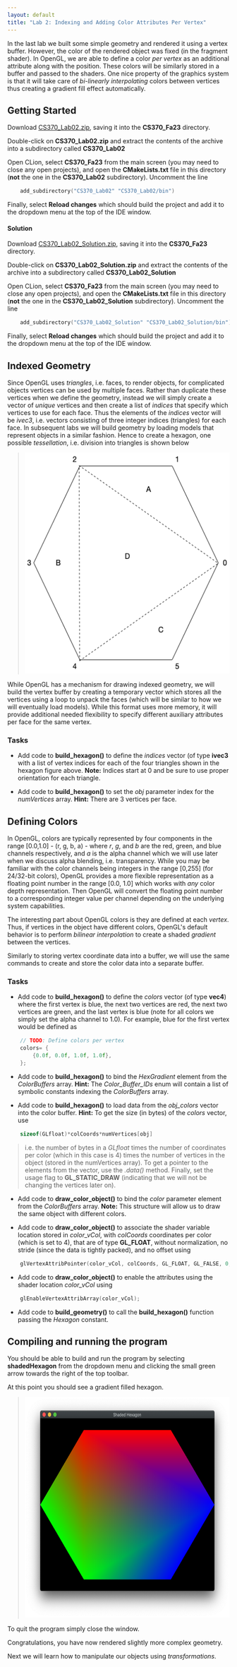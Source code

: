 ```yaml
---
layout: default
title: "Lab 2: Indexing and Adding Color Attributes Per Vertex"
---
```


In the last lab we built some simple geometry and rendered it using a vertex buffer. However, the color of the rendered object was fixed (in the fragment shader). In OpenGL, we are able to define a color *per vertex* as an additional attribute along with the position. These colors will be similarly stored in a buffer and passed to the shaders. One nice property of the graphics system is that it will take care of *bi-linearly interpolating* colors between vertices thus creating a gradient fill effect automatically.

## Getting Started

Download [CS370\_Lab02.zip](src/CS370_Lab02.zip), saving it into the **CS370\_Fa23** directory.

Double-click on **CS370\_Lab02.zip** and extract the contents of the archive into a subdirectory called **CS370\_Lab02**

Open CLion, select **CS370\_Fa23** from the main screen (you may need to close any open projects), and open the **CMakeLists.txt** file in this directory (**not** the one in the **CS370\_Lab02** subdirectory). Uncomment the line

```cpp
	add_subdirectory("CS370_Lab02" "CS370_Lab02/bin")
```

Finally, select **Reload changes** which should build the project and add it to the dropdown menu at the top of the IDE window.

#### Solution

Download [CS370\_Lab02\_Solution.zip](sol/CS370_Lab02_Solution.zip), saving it into the **CS370\_Fa23** directory.

Double-click on **CS370\_Lab02\_Solution.zip** and extract the contents of the archive into a subdirectory called **CS370\_Lab02\_Solution**

Open CLion, select **CS370\_Fa23** from the main screen (you may need to close any open projects), and open the **CMakeLists.txt** file in this directory (**not** the one in the **CS370\_Lab02\_Solution** subdirectory). Uncomment the line

```cpp
	add_subdirectory("CS370_Lab02_Solution" "CS370_Lab02_Solution/bin")
```

Finally, select **Reload changes** which should build the project and add it to the dropdown menu at the top of the IDE window.

## Indexed Geometry

Since OpenGL uses *triangles*, i.e. faces, to render objects, for complicated objects vertices can be used by multiple faces. Rather than duplicate these vertices when we define the geometry, instead we will simply create a vector of *unique* vertices and then create a list of *indices* that specify which vertices to use for each face. Thus the elements of the *indices* vector will be *ivec3*, i.e. vectors consisting of three integer indices (triangles) for each face. In subsequent labs we will build geometry by loading models that represent objects in a similar fashion. Hence to create a hexagon, one possible *tessellation*, i.e. division into triangles is shown below

> <img src="images/lab02/Hexagon.png" alt="Hexagon Tessellation" height="500"/>

While OpenGL has a mechanism for drawing indexed geometry, we will build the vertex buffer by creating a temporary vector which stores all the vertices using a loop to unpack the faces (which will be similar to how we will eventually load models). While this format uses more memory, it will provide additional needed flexibility to specify different auxiliary attributes per face for the same vertex.

### Tasks

- Add code to **build\_hexagon()** to define the *indices* vector (of type **ivec3** with a list of vertex indices for each of the four triangles shown in the hexagon figure above. **Note:** Indices start at 0 and be sure to use proper orientation for each triangle.

- Add code to **build\_hexagon()** to set the *obj* parameter index for the *numVertices* array. **Hint:** There are 3 vertices per face.

## Defining Colors

In OpenGL, colors are typically represented by four components in the range [0.0,1.0] - (r, g, b, a) - where *r*, *g*, and *b* are the red, green, and blue channels respectively, and *a* is the alpha channel which we will use later when we discuss alpha blending, i.e. transparency. While you may be familiar with the color channels being integers in the range [0,255] (for 24/32-bit colors), OpenGL provides a more flexible representation as a floating point number in the range [0.0, 1.0] which works with *any* color depth representation. Then OpenGL will convert the floating point number to a corresponding integer value per channel depending on the underlying system capabilities.

The interesting part about OpenGL colors is they are defined at each *vertex*. Thus, if vertices in the object have different colors, OpenGL's default behavior is to perform *bilinear interpolation* to create a shaded *gradient* between the vertices.

Similarly to storing vertex coordinate data into a buffer, we will use the same commands to create and store the color data into a separate buffer.
 
### Tasks

- Add code to **build\_hexagon()** to define the *colors* vector (of type **vec4**) where the first vertex is blue, the next two vertices are red, the next two vertices are green, and the last vertex is blue (note for all colors we simply set the alpha channel to 1.0). For example, blue for the first vertex would be defined as

```cpp
	// TODO: Define colors per vertex
	colors= {
		{0.0f, 0.0f, 1.0f, 1.0f},
	};
```

- Add code to **build\_hexagon()** to bind the *HexGradient* element from the *ColorBuffers* array. **Hint:** The *Color\_Buffer\_IDs* enum will contain a list of symbolic constants indexing the *ColorBuffers* array.

- Add code to **build\_hexagon()** to load data from the *obj_colors* vector into the color buffer. **Hint:** To get the size (in bytes) of the *colors* vector, use

```cpp
    sizeof(GLfloat)*colCoords*numVertices[obj]
```

> i.e. the number of bytes in a *GLfloat* times the number of coordinates per color (which in this case is 4) times the number of vertices in the object (stored in the numVertices array). To get a pointer to the elements from the vector, use the *.data()* method. Finally, set the usage flag to **GL\_STATIC\_DRAW** (indicating that we will not be changing the vertices later on).

- Add code to **draw\_color\_object()** to bind the *color* parameter element from the *ColorBuffers* array. **Note:** This structure will allow us to draw the same object with different colors.

- Add code to **draw\_color\_object()** to associate the shader variable location stored in *color\_vCol*, with *colCoords* coordinates per color (which is set to 4), that are of type **GL\_FLOAT**, without normalization, no stride (since the data is tightly packed), and no offset using

```cpp
    glVertexAttribPointer(color_vCol, colCoords, GL_FLOAT, GL_FALSE, 0, NULL);
```

- Add code to **draw\_color\_object()** to enable the attributes using the shader location *color\_vCol* using

```cpp
    glEnableVertexAttribArray(color_vCol);
```

- Add code to **build\_geometry()** to call the **build\_hexagon()** function passing the *Hexagon* constant.

## Compiling and running the program

You should be able to build and run the program by selecting **shadedHexagon** from the dropdown menu and clicking the small green arrow towards the right of the top toolbar.

At this point you should see a gradient filled hexagon.

> <img src="images/lab02/ShadedHexagon.png" alt="Shaded Hexagon Window" height="500"/>

To quit the program simply close the window.

Congratulations, you have now rendered slightly more complex geometry.

Next we will learn how to manipulate our objects using *transformations*.
